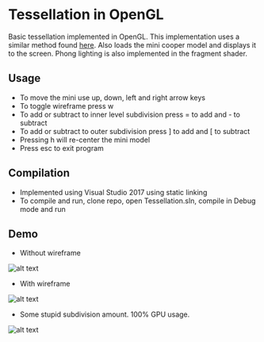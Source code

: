 # Tessellation in OpenGL
Basic tessellation implemented in OpenGL. This implementation uses a similar method found [here](http://in2gpu.com/2014/07/12/tessellation-tutorial-opengl-4-3/). Also loads the mini cooper model and displays it to the screen. Phong lighting is also implemented in the fragment shader.

## Usage
* To move the mini use up, down, left and right arrow keys
* To toggle wireframe press w
* To add or subtract to inner level subdivision press = to add and - to subtract
* To add or subtract to outer subdivision press ] to add and [ to subtract
* Pressing h will re-center the mini model
* Press esc to exit program

## Compilation
* Implemented using Visual Studio 2017 using static linking
* To compile and run, clone repo, open Tessellation.sln, compile in Debug mode and run

## Demo
* Without wireframe

![alt text](https://github.com/wesstr/tessellation/blob/master/demo_imgs/tess.gif)
* With wireframe

![alt text](https://github.com/wesstr/tessellation/blob/master/demo_imgs/tess_w.gif)

* Some stupid subdivision amount. 100% GPU usage.

![alt text](https://github.com/wesstr/tessellation/blob/master/demo_imgs/tess-stupid.PNG)
